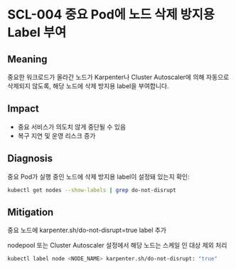 # SCL-004 중요 Pod에 노드 삭제 방지용 Label 부여

## Meaning
중요한 워크로드가 올라간 노드가 Karpenter나 Cluster Autoscaler에 의해 자동으로 삭제되지 않도록, 해당 노드에 삭제 방지용 label을 부여합니다.

## Impact
- 중요 서비스가 의도치 않게 중단될 수 있음
- 복구 지연 및 운영 리스크 증가

## Diagnosis
중요 Pod가 실행 중인 노드에 삭제 방지용 label이 설정돼 있는지 확인:

```bash
kubectl get nodes --show-labels | grep do-not-disrupt
```

## Mitigation
중요 노드에 karpenter.sh/do-not-disrupt=true label 추가

nodepool 또는 Cluster Autoscaler 설정에서 해당 노드는 스케일 인 대상 제외 처리

```bash
kubectl label node <NODE_NAME> karpenter.sh/do-not-disrupt: "true"
```

